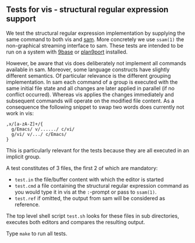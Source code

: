 Tests for vis - structural regular expression support
-----------------------------------------------------

We test the structural regular expression implementation by supplying
the same command to both vis and [sam](http://sam.cat-v.org/). More
concretely we use `ssam(1)` the non-graphical streaming interface to
sam. These tests are intended to be run on a system with
[9base](http://tools.suckless.org/9base) or
[plan9port](https://swtch.com/plan9port/) installed.

However, be aware that vis does deliberately not implement all commands
available in sam. Moreover, some language constructs have slightly
different semantics. Of particular relevance is the different grouping
implementation. In sam each command of a group is executed with
the same initial file state and all changes are later applied in parallel
(if no conflict occurred). Whereas vis applies the changes immediately
and subsequent commands will operate on the modified file content.
As a consequence the following snippet to swap two words does currently
not work in vis:

    ,x/[a-zA-Z]+/{
      g/Emacs/ v/....../ c/vi/
      g/vi/ v/.../ c/Emacs/
    }

This is particularly relevant for the tests because they are all
executed in an implicit group.

A test constitutes of 3 files, the first 2 of which are mandatory:

 * `test.in` the file/buffer content with which the editor is started
 * `test.cmd` a file containing the structural regular expression
    command as you would type it in vis at the `:`-prompt or pass to
    `ssam(1)`.
 * `test.ref` if omitted, the output from sam will be considered as
    reference. 

The top level shell script `test.sh` looks for these files in sub
directories, executes both editors and compares the resulting output.

Type `make` to run all tests.
